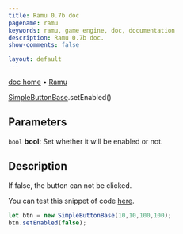 ```yaml
---
title: Ramu 0.7b doc
pagename: ramu
keywords: ramu, game engine, doc, documentation
description: Ramu 0.7b doc.
show-comments: false

layout: default
---
```

[doc home](home) &#8226; [Ramu](../)  

[SimpleButtonBase](SimpleButtonBase).setEnabled()   

## Parameters
``bool`` **bool**: Set whether it will be enabled or not.  

## Description
If false, the button can not be clicked.  

You can test this snippet of code [here](https://hermespasser.github.io/p/ramu/tryramu/?let%20btn%20=%20new%20SimpleButtonBase(10,10,100,100);%0Abtn.setEnabled(false);%0ARamu.init();).
```javascript
let btn = new SimpleButtonBase(10,10,100,100);
btn.setEnabled(false);
``` 